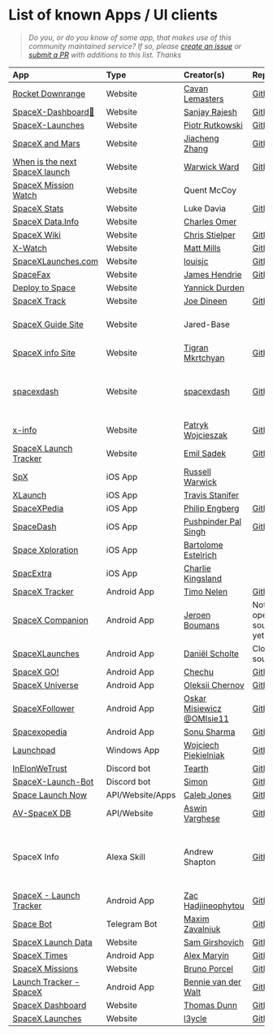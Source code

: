 # List of known Apps / UI clients

> _Do you, or do you know of some app, that makes use of this community maintained service? If so, please [create an issue](https://github.com/r-spacex/SpaceX-API/issues/new) or [submit a PR](https://github.com/r-spacex/SpaceX-API/pulls) with additions to this list. Thanks_

|App|Type|Creator(s)|Repo|More|
|:---|:---|:---|:---|:---|
| [Rocket Downrange](https://rocketdownrange.com) | Website | [Cavan Lemasters](https://github.com/TheKicker) | [GitHub](https://github.com/TheKicker/rocket-downrange) | |
| [SpaceX-Dashboard🚀](https://thespacexdashboard.netlify.app/) | Website | [Sanjay Rajesh](https://github.com/sanjayrjs16) | [GitHub](https://github.com/sanjayrjs16/spaceX-dashboard-react)||
| [SpaceX-Launches](https://spacex.prutkowski.tech/) | Website | [Piotr Rutkowski](https://github.com/PiotrRut) | [GitHub](https://github.com/PiotrRut/SpaceX-Launches) | |
| [SpaceX and Mars](https://www.spacexandmars.com/) | Website | [Jiacheng Zhang](https://github.com/jiachengzhang1) | [GitHub](https://github.com/jiachengzhang1/spacex-and-mars) | |
| [When is the next SpaceX launch](https://whenisthenextspacexlaunch.com) | Website | [Warwick Ward](https://warwick.io) | [GitHub](https://github.com/warwickofthegh/whenisthenextspacexlaunch.com) | |
| [SpaceX Mission Watch](https://spacexmissionwatch.com) | Website | Quent McCoy | | [QMDD](https://quentmccoy.com) |
| [SpaceX Stats](http://spacexstats.xyz) | Website | Luke Davia | [GitHub](https://github.com/r-spacex/spacexstats-react) |
| [SpaceX Data.Info](http://spacexdata.info) | Website | [Charles Omer](https://www.charlesomer.co.uk) | | [Zyndex](https://www.zyndex.co.uk) |
| [SpaceX Wiki](https://www.spacexwiki.com/) | Website | [Chris Stielper](https://github.com/cstielper) | [GitHub](https://github.com/cstielper/react-spacex-wiki) |
| [X-Watch](https://x-watch.xyz/) | Website | [Matt Mills](https://github.com/mattmillsxyz) | [GitHub](https://github.com/mattmillsxyz/x-watch) |
| [SpaceXLaunches.com](https://spacexlaunches.com) | Website | [louisjc](https://github.com/louisjc/) | [GitHub](https://github.com/louisjc/spacexlaunches.com) |
| [SpaceFax](https://spacefax1.web.app) | Website | [James Hendrie](https://github.com/jimmyboix) | [GitHub](https://github.com/jimmyboix/SpaceFax) | |
| [Deploy to Space](https://spacex-fs.deployto.space/) | Website | [Yannick Durden](https://github.com/YannickDurden) | | |
| [SpaceX Track](https://www.spacextrack.com/) | Website | [Joe Dineen](https://github.com/jdineen21) | [GitHub](https://github.com/jdineen21/space_django) | [Portfolio](https://www.jdineen.co.uk) |
| [SpaceX Guide Site](https://spacex-guide.weebly.com) | Website | Jared-Base | | [Mission Control Page](https://spacex-guide.weebly.com/mission-control.html) |
| [SpaceX info Site](https://infospacex.vercel.app/) | Website | [Tigran Mkrtchyan](https://github.com/mkrtchyan98) | [Github](https://github.com/mkrtchyan98/SpaceInfo) |
| [spacexdash](https://spacexdash.github.io/x) | Website | [spacexdash](https://github.com/spacexdash) | [Github](https://github.com/spacexdash/x/tree/master) | Easy searching of SpaceX data |
| [x-info](https://x-info.eu) | Website | [Patryk Wojcieszak](https://github.com/PatrykWojcieszak) | [GitHub](https://github.com/PatrykWojcieszak/X-Info) | |
| [SpaceX Launch Tracker](http://www.spacexlaunchtracker.com/) | Website | [Emil Sadek](https://github.com/esadek) | [GitHub](https://github.com/esadek/spacex-launch-tracker) | |
| [SpX](https://apps.apple.com/gb/app/spx/id1511355787) | iOS App | [Russell Warwick](https://github.com/waruss321) | |
| [XLaunch](https://apps.apple.com/us/app/xlaunch/id1502939751) | iOS App | [Travis Stanifer](https://github.com/stanifert) |  |
| [SpaceXPedia](https://itunes.apple.com/app/spacexpedia/id1434177600?mt=8) | iOS App | [Philip Engberg](https://github.com/philipengberg) | [GitHub](https://github.com/philipengberg/SpaceXPedia) |
| [SpaceDash](https://apps.apple.com/in/app/space-dash/id1527766640) | iOS App | [Pushpinder Pal Singh](https://github.com/pushpinderpalsingh) | [GitHub](https://github.com/pushpinderpalsingh/SpaceDash) |
| [Space Xploration](https://apps.apple.com/app/space-xploration/id1530580909) | iOS App | [Bartolome Estelrich](https://github.com/BEstelrich) | | |
| [SpacExtra](https://apps.apple.com/ca/app/spacextra/id1559360281) | iOS App | [Charlie Kingsland](https://github.com/ChopsKingsland) | | [Website](https://spacextra.github.io) |
| [SpaceX Tracker](https://play.google.com/store/apps/details?id=com.magnetar.spacexlauncher) | Android App | [Timo Nelen](https://github.com/TNelen) | [Github](https://github.com/TNelen/SpacexLaunchApp) |  |
| [SpaceX Companion](https://play.google.com/store/apps/details?id=nl.studionoorderlicht.spacex) | Android App | [Jeroen Boumans](https://github.com/jeroenboumans) | Not open sourced yet | [Website](https://spacexcompanion.app)
| [SpaceXLaunches](https://play.google.com/store/apps/details?id=com.danielscholte.spacexlaunches) | Android App | [Daniël Scholte](https://github.com/linuxfreak23) | Closed source |
| [SpaceX GO!](https://play.google.com/store/apps/details?id=com.chechu.cherry) | Android App | [Chechu](https://github.com/jesusrp98) | [GitHub](https://github.com/jesusrp98/spacex-go) |
| [SpaceX Universe](https://play.google.com/store/apps/details?id=com.aastudio.spacexuniverse) | Android App | [Oleksii Chernov](https://github.com/chert12) | [Github](https://github.com/chert12/SpaceX-Universe) | |
| [SpaceXFollower](https://github.com/OMIsie11/SpaceXFollower) | Android App | [Oskar Misiewicz @OMIsie11](https://omisie11.github.io) | [Github](https://github.com/OMIsie11/SpaceXFollower) | |
| [Spacexopedia](https://play.google.com/store/apps/details?id=com.thealphamerc.flutter_spacexopedia) | Android App | [Sonu Sharma](https://github.com/TheAlphamerc) | [GitHub](https://github.com/TheAlphamerc/flutter_spacexopedia) | |
| [Launchpad](https://github.com/skyffx/Launchpad/releases) | Windows App | [Wojciech Piekielniak](https://github.com/skyffx/) | [Github](https://github.com/skyffx/Launchpad) |
| [InElonWeTrust](https://github.com/Tearth/InElonWeTrust) | Discord bot | [Tearth](https://github.com/Tearth) | [GitHub](https://github.com/Tearth/InElonWeTrust) |
| [SpaceX-Launch-Bot](https://github.com/SpaceXLaunchBot/SpaceXLaunchBot) | Discord bot | [Simon](https://github.com/psidex) | [Github](https://github.com/SpaceXLaunchBot/SpaceXLaunchBot) | |
| [Space Launch Now](https://spacelaunchnow.me/) | API/Website/Apps | [Caleb Jones](https://github.com/ItsCalebJones) | [Github](https://github.com/ItsCalebJones/SpaceLaunchNow-Server) | |
| [AV-SpaceX DB](https://av-spacex.surge.sh/) | API/Website | [Aswin Varghese](http://aswinvarghese.com) | [Github]() | |
| SpaceX Info | Alexa Skill | Andrew Shapton | [Github](https://github.com/alshapton/Space-X-Info-Alexa.git) | Invoke with "Alexa Open SpaceX Info" |
| [SpaceX - Launch Tracker](https://play.google.com/store/apps/details?id=uk.co.zac_h.spacex) | Android App | [Zac Hadjineophytou](https://github.com/zacdevil10) | [GitHub](https://github.com/zacdevil10/spacex-launch-tracker) |
| [Space Bot](https://t.me/spacex_mezgoodle_bot) | Telegram Bot | [Maxim Zavalniuk](https://github.com/mezgoodle) | [GitHub](https://github.com/mezgoodle/space-bot) |
| [SpaceX Launch Data](http://spacexlaunchdata.com) | Website | [Sam Girshovich](https://github.com/samg11) | [GitHub](https://github.com/samg11/SpaceX-Launch-Data) |
| [SpaceX Times](https://www.amazon.com/gp/product/B092ZF58HX/ref=mas_pm_spacex_times) | Android App | [Alex Maryin](https://github.com/alexmaryin) | [GitHub](https://github.com/alexmaryin/spacextimes) |
| [SpaceX Missions](https://spacex-missions.netlify.app) | Website | [Bruno Porcel](https://github.com/bporcel) | [GitHub](https://github.com/bporcel/Space-X) |
| [Launch Tracker - SpaceX](https://play.google.com/store/apps/details?id=com.bvdwalt.spacex_flights) | Android App | [Bennie van der Walt](https://github.com/bvdwalt) | [GitHub](https://github.com/bvdwalt/Launch-Tracker-SpaceX)
| [SpaceX Dashboard](https://tdunn891.github.io/spacex-dashboard/) | Website | [Thomas Dunn](https://github.com/tdunn891) | [GitHub](https://github.com/tdunn891/spacex-dashboard) | |
| [SpaceX Launches](https://spacexlaunches.github.io/) | Website | [l3ycle](https://github.com/l3ycle) | [GitHub](https://github.com/spacexlaunches/spacexlaunches.github.io/) |  |
